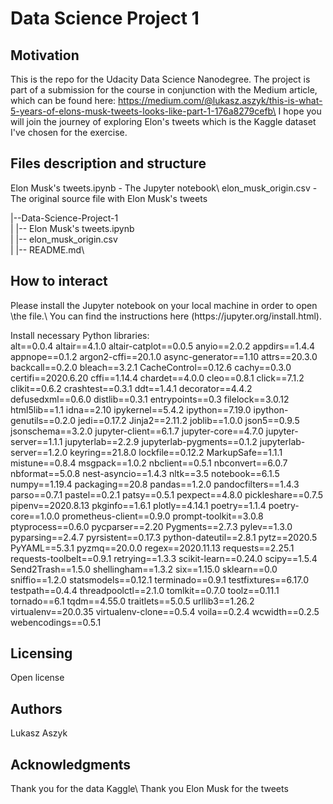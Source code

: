 # Data Science Project 1

<h2> Motivation </h2>

This is the repo for the Udacity Data Science Nanodegree. The project is part of a submission for the course in conjunction with the Medium article, which can be found here: https://medium.com/@lukasz.aszyk/this-is-what-5-years-of-elons-musk-tweets-looks-like-part-1-176a8279cefb\
I hope you will join the journey of exploring Elon's tweets which is the Kaggle dataset I've chosen for the exercise.

<h2> Files description and structure </h2>
Elon Musk's tweets.ipynb - The Jupyter notebook\
elon_musk_origin.csv - The original source file with Elon Musk's tweets

|--Data-Science-Project-1\
|  |-- Elon Musk's tweets.ipynb\
|  |-- elon_musk_origin.csv\
|  |-- README.md\

<h2> How to interact </h2>
Please install the Jupyter notebook on your local machine in order to open \the file.\
You can find the instructions here (https://jupyter.org/install.html).

Install necessary Python libraries:\
alt==0.0.4
altair==4.1.0
altair-catplot==0.0.5
anyio==2.0.2
appdirs==1.4.4
appnope==0.1.2
argon2-cffi==20.1.0
async-generator==1.10
attrs==20.3.0
backcall==0.2.0
bleach==3.2.1
CacheControl==0.12.6
cachy==0.3.0
certifi==2020.6.20
cffi==1.14.4
chardet==4.0.0
cleo==0.8.1
click==7.1.2
clikit==0.6.2
crashtest==0.3.1
ddt==1.4.1
decorator==4.4.2
defusedxml==0.6.0
distlib==0.3.1
entrypoints==0.3
filelock==3.0.12
html5lib==1.1
idna==2.10
ipykernel==5.4.2
ipython==7.19.0
ipython-genutils==0.2.0
jedi==0.17.2
Jinja2==2.11.2
joblib==1.0.0
json5==0.9.5
jsonschema==3.2.0
jupyter-client==6.1.7
jupyter-core==4.7.0
jupyter-server==1.1.1
jupyterlab==2.2.9
jupyterlab-pygments==0.1.2
jupyterlab-server==1.2.0
keyring==21.8.0
lockfile==0.12.2
MarkupSafe==1.1.1
mistune==0.8.4
msgpack==1.0.2
nbclient==0.5.1
nbconvert==6.0.7
nbformat==5.0.8
nest-asyncio==1.4.3
nltk==3.5
notebook==6.1.5
numpy==1.19.4
packaging==20.8
pandas==1.2.0
pandocfilters==1.4.3
parso==0.7.1
pastel==0.2.1
patsy==0.5.1
pexpect==4.8.0
pickleshare==0.7.5
pipenv==2020.8.13
pkginfo==1.6.1
plotly==4.14.1
poetry==1.1.4
poetry-core==1.0.0
prometheus-client==0.9.0
prompt-toolkit==3.0.8
ptyprocess==0.6.0
pycparser==2.20
Pygments==2.7.3
pylev==1.3.0
pyparsing==2.4.7
pyrsistent==0.17.3
python-dateutil==2.8.1
pytz==2020.5
PyYAML==5.3.1
pyzmq==20.0.0
regex==2020.11.13
requests==2.25.1
requests-toolbelt==0.9.1
retrying==1.3.3
scikit-learn==0.24.0
scipy==1.5.4
Send2Trash==1.5.0
shellingham==1.3.2
six==1.15.0
sklearn==0.0
sniffio==1.2.0
statsmodels==0.12.1
terminado==0.9.1
testfixtures==6.17.0
testpath==0.4.4
threadpoolctl==2.1.0
tomlkit==0.7.0
toolz==0.11.1
tornado==6.1
tqdm==4.55.0
traitlets==5.0.5
urllib3==1.26.2
virtualenv==20.0.35
virtualenv-clone==0.5.4
voila==0.2.4
wcwidth==0.2.5
webencodings==0.5.1

<h2> Licensing </h2>
Open license

<h2> Authors </h2>
Lukasz Aszyk

<h2> Acknowledgments </h2>
Thank you for the data Kaggle\
Thank you Elon Musk for the tweets

